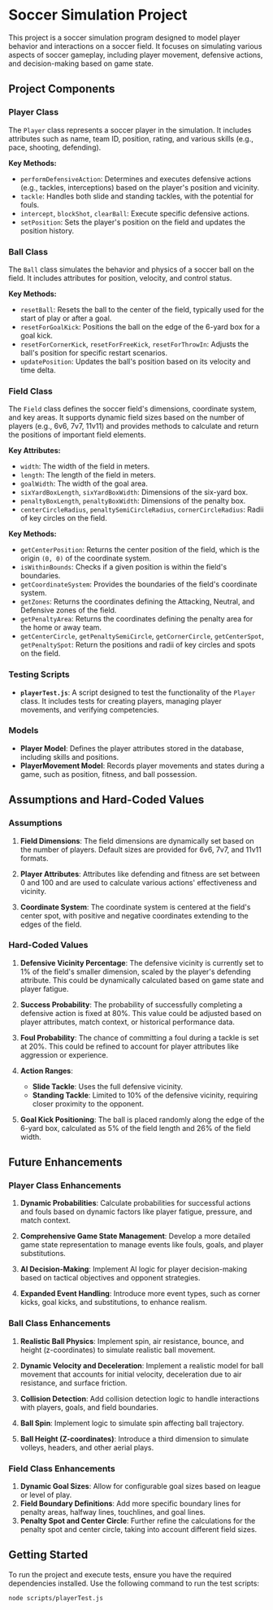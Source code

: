 # Soccer Simulation Project

This project is a soccer simulation program designed to model player behavior and interactions on a soccer field. It focuses on simulating various aspects of soccer gameplay, including player movement, defensive actions, and decision-making based on game state.

## Project Components

### Player Class

The `Player` class represents a soccer player in the simulation. It includes attributes such as name, team ID, position, rating, and various skills (e.g., pace, shooting, defending).

**Key Methods:**

- `performDefensiveAction`: Determines and executes defensive actions (e.g., tackles, interceptions) based on the player's position and vicinity.
- `tackle`: Handles both slide and standing tackles, with the potential for fouls.
- `intercept`, `blockShot`, `clearBall`: Execute specific defensive actions.
- `setPosition`: Sets the player's position on the field and updates the position history.

### Ball Class

The `Ball` class simulates the behavior and physics of a soccer ball on the field. It includes attributes for position, velocity, and control status.

**Key Methods:**

- `resetBall`: Resets the ball to the center of the field, typically used for the start of play or after a goal.
- `resetForGoalKick`: Positions the ball on the edge of the 6-yard box for a goal kick.
- `resetForCornerKick`, `resetForFreeKick`, `resetForThrowIn`: Adjusts the ball's position for specific restart scenarios.
- `updatePosition`: Updates the ball's position based on its velocity and time delta.

### Field Class

The `Field` class defines the soccer field's dimensions, coordinate system, and key areas. It supports dynamic field sizes based on the number of players (e.g., 6v6, 7v7, 11v11) and provides methods to calculate and return the positions of important field elements.

**Key Attributes:**

- `width`: The width of the field in meters.
- `length`: The length of the field in meters.
- `goalWidth`: The width of the goal area.
- `sixYardBoxLength`, `sixYardBoxWidth`: Dimensions of the six-yard box.
- `penaltyBoxLength`, `penaltyBoxWidth`: Dimensions of the penalty box.
- `centerCircleRadius`, `penaltySemiCircleRadius`, `cornerCircleRadius`: Radii of key circles on the field.

**Key Methods:**

- `getCenterPosition`: Returns the center position of the field, which is the origin `(0, 0)` of the coordinate system.
- `isWithinBounds`: Checks if a given position is within the field's boundaries.
- `getCoordinateSystem`: Provides the boundaries of the field's coordinate system.
- `getZones`: Returns the coordinates defining the Attacking, Neutral, and Defensive zones of the field.
- `getPenaltyArea`: Returns the coordinates defining the penalty area for the home or away team.
- `getCenterCircle`, `getPenaltySemiCircle`, `getCornerCircle`, `getCenterSpot`, `getPenaltySpot`: Return the positions and radii of key circles and spots on the field.

### Testing Scripts

- **`playerTest.js`**: A script designed to test the functionality of the `Player` class. It includes tests for creating players, managing player movements, and verifying competencies.

### Models

- **Player Model**: Defines the player attributes stored in the database, including skills and positions.
- **PlayerMovement Model**: Records player movements and states during a game, such as position, fitness, and ball possession.

## Assumptions and Hard-Coded Values

### Assumptions

1. **Field Dimensions**: The field dimensions are dynamically set based on the number of players. Default sizes are provided for 6v6, 7v7, and 11v11 formats.

2. **Player Attributes**: Attributes like defending and fitness are set between 0 and 100 and are used to calculate various actions' effectiveness and vicinity.

3. **Coordinate System**: The coordinate system is centered at the field's center spot, with positive and negative coordinates extending to the edges of the field.

### Hard-Coded Values

1. **Defensive Vicinity Percentage**: The defensive vicinity is currently set to 1% of the field's smaller dimension, scaled by the player's defending attribute. This could be dynamically calculated based on game state and player fatigue.

2. **Success Probability**: The probability of successfully completing a defensive action is fixed at 80%. This value could be adjusted based on player attributes, match context, or historical performance data.

3. **Foul Probability**: The chance of committing a foul during a tackle is set at 20%. This could be refined to account for player attributes like aggression or experience.

4. **Action Ranges**:

   - **Slide Tackle**: Uses the full defensive vicinity.
   - **Standing Tackle**: Limited to 10% of the defensive vicinity, requiring closer proximity to the opponent.

5. **Goal Kick Positioning**: The ball is placed randomly along the edge of the 6-yard box, calculated as 5% of the field length and 26% of the field width.

## Future Enhancements

### Player Class Enhancements

1. **Dynamic Probabilities**: Calculate probabilities for successful actions and fouls based on dynamic factors like player fatigue, pressure, and match context.

2. **Comprehensive Game State Management**: Develop a more detailed game state representation to manage events like fouls, goals, and player substitutions.

3. **AI Decision-Making**: Implement AI logic for player decision-making based on tactical objectives and opponent strategies.

4. **Expanded Event Handling**: Introduce more event types, such as corner kicks, goal kicks, and substitutions, to enhance realism.

### Ball Class Enhancements

1. **Realistic Ball Physics**: Implement spin, air resistance, bounce, and height (z-coordinates) to simulate realistic ball movement.

2. **Dynamic Velocity and Deceleration**: Implement a realistic model for ball movement that accounts for initial velocity, deceleration due to air resistance, and surface friction.

3. **Collision Detection**: Add collision detection logic to handle interactions with players, goals, and field boundaries.

4. **Ball Spin**: Implement logic to simulate spin affecting ball trajectory.

5. **Ball Height (Z-coordinates)**: Introduce a third dimension to simulate volleys, headers, and other aerial plays.

### Field Class Enhancements

1. **Dynamic Goal Sizes**: Allow for configurable goal sizes based on league or level of play.
2. **Field Boundary Definitions**: Add more specific boundary lines for penalty areas, halfway lines, touchlines, and goal lines.
3. **Penalty Spot and Center Circle**: Further refine the calculations for the penalty spot and center circle, taking into account different field sizes.

## Getting Started

To run the project and execute tests, ensure you have the required dependencies installed. Use the following command to run the test scripts:

```bash
node scripts/playerTest.js
```
